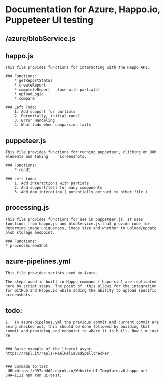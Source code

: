 # Documentation for Azure, Happo.io, Puppeteer UI testing 

## /azure/blobService.js

## happo.js
    This file provides functions for interacting with the Happo API.

    ### Functions:
        * getReportStatus
        * createReport
        * completeReport   (use with partials) 
        * uploadLogic
        * compare

    ### Left Todo: 
        1. Add support for partials 
        2. Potentially, initial runs?
        3. Error Handeling 
        4. What todo when comparsion fails

## puppeteer.js
    This file provides functions for running puppeteer, clicking on DOM elements and taking     screenshots.

    ### Functions: 
        * runUI
    
    ### Left todo: 
        1. Add interactions with partials 
        2. Add support/test for many components
        3. Add dom interation ( potentially extract to other file ) 



## processing.js
    This file provides functions for use in puppeteer.js. It uses functions from happo.js and blobService.js that provide code for determing image uniqueness, image size and whether to upload/update blob storage endpoint.
    
    ### Functions: 
    * processScreenShot

## azure-pipelines.yml
    This file provides scripts used by Azure. 

    The steps used in built-in Happo command ( hapo-ci ) are replicated here by script steps. The point of  this allows for the integration for GitHub and Happo.io while adding the ability to upload specific screenshots.



## todo: 
    1.  In azure-pipelnes.yml the previous commit and current commit are being checked out, this should be done followed by building that commit and providing and endpoint to where it is built. Now i'm just re 


    ### Baisc example of the lineral async 
    https://repl.it/repls/RealRelievedSpellchecker


    ### Commadn to test 
     URL=https://997addd2.ngrok.io/Website.UI.Template.v6.happo-url SHA=1111 npm run ui-test;